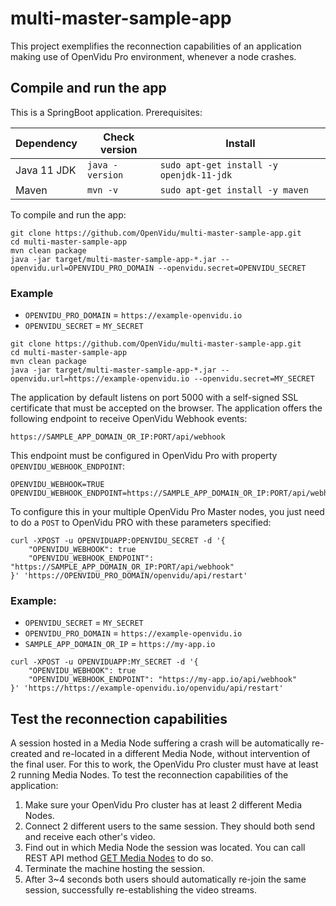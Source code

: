 # multi-master-sample-app

This project exemplifies the reconnection capabilities of an application making use of OpenVidu Pro environment, whenever a node crashes.

## Compile and run the app

This is a SpringBoot application. Prerequisites:

| Dependency    | Check version   | Install                                 |
| ------------- | --------------- |---------------------------------------- |
| Java 11 JDK    | `java -version` | `sudo apt-get install -y openjdk-11-jdk` |
| Maven         | `mvn -v`        | `sudo apt-get install -y maven`         |

To compile and run the app:

```
git clone https://github.com/OpenVidu/multi-master-sample-app.git
cd multi-master-sample-app
mvn clean package
java -jar target/multi-master-sample-app-*.jar --openvidu.url=OPENVIDU_PRO_DOMAIN --openvidu.secret=OPENVIDU_SECRET
```

### Example
- `OPENVIDU_PRO_DOMAIN` = `https://example-openvidu.io`
- `OPENVIDU_SECRET` = `MY_SECRET`
```
git clone https://github.com/OpenVidu/multi-master-sample-app.git
cd multi-master-sample-app
mvn clean package
java -jar target/multi-master-sample-app-*.jar --openvidu.url=https://example-openvidu.io --openvidu.secret=MY_SECRET
```

The application by default listens on port 5000 with a self-signed SSL certificate that must be accepted on the browser.
The application offers the following endpoint to receive OpenVidu Webhook events:

```
https://SAMPLE_APP_DOMAIN_OR_IP:PORT/api/webhook
```

This endpoint must be configured in OpenVidu Pro with property `OPENVIDU_WEBHOOK_ENDPOINT`:

```
OPENVIDU_WEBHOOK=TRUE
OPENVIDU_WEBHOOK_ENDPOINT=https://SAMPLE_APP_DOMAIN_OR_IP:PORT/api/webhook
```

To configure this in your multiple OpenVidu Pro Master nodes, you just need to do a `POST` to OpenVidu PRO with these parameters specified:
```
curl -XPOST -u OPENVIDUAPP:OPENVIDU_SECRET -d '{
    "OPENVIDU_WEBHOOK": true
    "OPENVIDU_WEBHOOK_ENDPOINT": "https://SAMPLE_APP_DOMAIN_OR_IP:PORT/api/webhook"
}' 'https://OPENVIDU_PRO_DOMAIN/openvidu/api/restart'
```

### Example:
- `OPENVIDU_SECRET` = `MY_SECRET`
- `OPENVIDU_PRO_DOMAIN` = `https://example-openvidu.io`
- `SAMPLE_APP_DOMAIN_OR_IP` = `https://my-app.io`

```
curl -XPOST -u OPENVIDUAPP:MY_SECRET -d '{
    "OPENVIDU_WEBHOOK": true
    "OPENVIDU_WEBHOOK_ENDPOINT": "https://my-app.io/api/webhook"
}' 'https://https://example-openvidu.io/openvidu/api/restart'
```

## Test the reconnection capabilities

A session hosted in a Media Node suffering a crash will be automatically re-created and re-located in a different Media Node, without intervention of the final user. For this to work, the OpenVidu Pro cluster must have at least 2 running Media Nodes. To test the reconnection capabilities of the application:

1. Make sure your OpenVidu Pro cluster has at least 2 different Media Nodes.
2. Connect 2 different users to the same session. They should both send and receive each other's video.
3. Find out in which Media Node the session was located. You can call REST API method [GET Media Nodes](https://docs.openvidu.io/en/latest/reference-docs/REST-API/#get-openviduapimedia-nodes) to do so.
4. Terminate the machine hosting the session.
5. After 3~4 seconds both users should automatically re-join the same session, successfully re-establishing the video streams.
